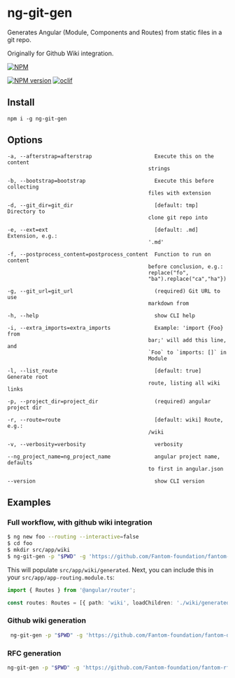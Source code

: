 ng-git-gen
==========

Generates Angular (Module, Components and Routes) from static files in a git repo.

Originally for Github Wiki integration.

[![NPM](https://nodei.co/npm/ng-git-gen.png)](https://nodei.co/npm/ng-git-gen/)

<span class="badge-npmversion"><a href="https://npmjs.org/package/badges" title="View this project on NPM"><img src="https://img.shields.io/npm/v/badges.svg" alt="NPM version" /></a></span>
[![oclif](https://img.shields.io/badge/cli-oclif-brightgreen.svg)](https://oclif.io)

## Install

    npm i -g ng-git-gen

## Options

    -a, --afterstrap=afterstrap                    Execute this on the content
                                                 strings
    
    -b, --bootstrap=bootstrap                      Execute this before collecting
                                                 files with extension
    
    -d, --git_dir=git_dir                          [default: tmp] Directory to
                                                 clone git repo into
    
    -e, --ext=ext                                  [default: .md] Extension, e.g.:
                                                 '.md'
    
    -f, --postprocess_content=postprocess_content  Function to run on content
                                                 before conclusion, e.g.:
                                                 replace("fo",
                                                 "ba").replace("ca","ha"})
    
    -g, --git_url=git_url                          (required) Git URL to use
                                                 markdown from
    
    -h, --help                                     show CLI help
    
    -i, --extra_imports=extra_imports              Example: 'import {Foo} from
                                                 bar;' will add this line, and
                                                 `Foo` to `imports: []` in
                                                 Module
    
    -l, --list_route                               [default: true] Generate root
                                                 route, listing all wiki links
    
    -p, --project_dir=project_dir                  (required) angular project dir
    
    -r, --route=route                              [default: wiki] Route, e.g.:
                                                 /wiki
    
    -v, --verbosity=verbosity                      verbosity
    
    --ng_project_name=ng_project_name              angular project name, defaults
                                                 to first in angular.json
    
    --version                                      show CLI version

## Examples

### Full workflow, with github wiki integration
```bash
$ ng new foo --routing --interactive=false
$ cd foo
$ mkdir src/app/wiki
$ ng-git-gen -p "$PWD" -g 'https://github.com/Fantom-foundation/fantom-dev-web.wiki.git' -l
```

This will populate `src/app/wiki/generated`. Next, you can include this in your `src/app/app-routing.module.ts`:

```typescript
import { Routes } from '@angular/router';

const routes: Routes = [{ path: 'wiki', loadChildren: './wiki/generated/generated.module#GeneratedModule' }];
```

### Github wiki generation
```bash
 ng-git-gen -p "$PWD" -g 'https://github.com/Fantom-foundation/fantom-dev-web.wiki.git' -l
```

### RFC generation
```bash
ng-git-gen -p "$PWD" -g 'https://github.com/Fantom-foundation/fantom-rfcs' -l -b 'make html_body' -e '.html' -i "import { NgxPageScrollModule } from 'ngx-page-scroll';" -f '.replace(/href="#/g, `pageScroll href="#`)' -r rfc
```

